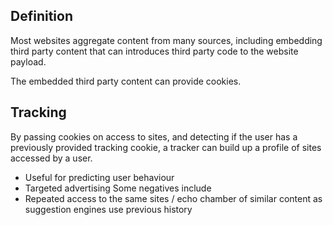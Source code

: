 ## Definition
Most websites aggregate content from many sources, including embedding third party content that can introduces third party code to the website payload.

The embedded third party content can provide cookies.
## Tracking
By passing cookies on access to sites, and detecting if the user has a previously provided tracking cookie, a tracker can build up a profile of sites accessed by a user.
- Useful for predicting user behaviour
- Targeted advertising
Some negatives include
- Repeated access to the same sites / echo chamber of similar content as suggestion engines use previous history
